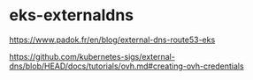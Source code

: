 # eks-externaldns
https://www.padok.fr/en/blog/external-dns-route53-eks

https://github.com/kubernetes-sigs/external-dns/blob/HEAD/docs/tutorials/ovh.md#creating-ovh-credentials


